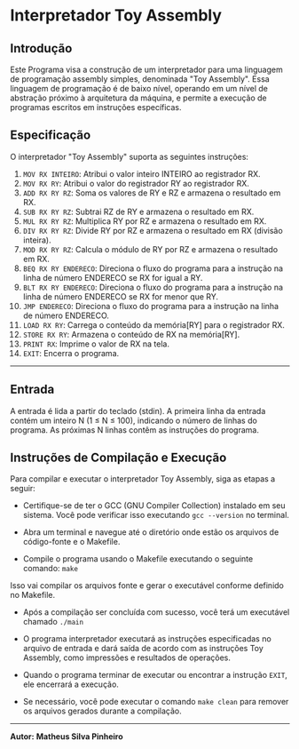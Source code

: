 # Interpretador Toy Assembly

## Introdução

Este Programa visa a construção de um interpretador para uma linguagem de programação assembly simples, denominada "Toy Assembly". Essa linguagem de programação é de baixo nível, operando em um nível de abstração próximo à arquitetura da máquina, e permite a execução de programas escritos em instruções específicas.

## Especificação

O interpretador "Toy Assembly" suporta as seguintes instruções:

1. `MOV RX INTEIRO`: Atribui o valor inteiro INTEIRO ao registrador RX.
2. `MOV RX RY`: Atribui o valor do registrador RY ao registrador RX.
3. `ADD RX RY RZ`: Soma os valores de RY e RZ e armazena o resultado em RX.
4. `SUB RX RY RZ`: Subtrai RZ de RY e armazena o resultado em RX.
5. `MUL RX RY RZ`: Multiplica RY por RZ e armazena o resultado em RX.
6. `DIV RX RY RZ`: Divide RY por RZ e armazena o resultado em RX (divisão inteira).
7. `MOD RX RY RZ`: Calcula o módulo de RY por RZ e armazena o resultado em RX.
8. `BEQ RX RY ENDERECO`: Direciona o fluxo do programa para a instrução na linha de número ENDERECO se RX for igual a RY.
9. `BLT RX RY ENDERECO`: Direciona o fluxo do programa para a instrução na linha de número ENDERECO se RX for menor que RY.
10. `JMP ENDERECO`: Direciona o fluxo do programa para a instrução na linha de número ENDERECO.
11. `LOAD RX RY`: Carrega o conteúdo da memória[RY] para o registrador RX.
12. `STORE RX RY`: Armazena o conteúdo de RX na memória[RY].
13. `PRINT RX`: Imprime o valor de RX na tela.
14. `EXIT`: Encerra o programa.

---
## Entrada

A entrada é lida a partir do teclado (stdin). A primeira linha da entrada contém um inteiro N (1 ≤ N ≤ 100), indicando o número de linhas do programa. As próximas N linhas contêm as instruções do programa. 

## Instruções de Compilação e Execução

Para compilar e executar o interpretador Toy Assembly, siga as etapas a seguir:

- Certifique-se de ter o GCC (GNU Compiler Collection) instalado em seu sistema. Você pode verificar isso executando `gcc --version` no terminal.


- Abra um terminal e navegue até o diretório onde estão os arquivos de código-fonte e o Makefile.

- Compile o programa usando o Makefile executando o seguinte comando: `make`


Isso vai compilar os arquivos fonte e gerar o executável conforme definido no Makefile.

- Após a compilação ser concluída com sucesso, você terá um executável chamado `./main` 



- O programa interpretador executará as instruções especificadas no arquivo de entrada e dará saída de acordo com as instruções Toy Assembly, como impressões e resultados de operações.

- Quando o programa terminar de executar ou encontrar a instrução `EXIT`, ele encerrará a execução.

- Se necessário, você pode executar o comando `make clean` para remover os arquivos gerados durante a compilação.


---
**Autor:** **Matheus Silva Pinheiro**
